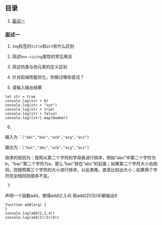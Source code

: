 
## 目录
1. [面试一](#面试一)



### 面试一

1. `Img`标签的`title`和`alt`有什么区别

2. 简述`box-sizing`属性的常见用法

3. 简述伪类与伪元素的定义区别

4. 针对前端性能优化，你做过哪些尝试？

5. 请输入输出结果
```
let str = true
console.log(str + 0) 
console.log(str + "xyz")
console.log(str + true)
console.log(str + false)
console.log([str].map(Number)
```
6. 
输入为：`["abc","bac","acb","acg","acz"]`

输出为：`["bac","abc","acb","acg","acz"]`

排序的规则为：按照从第二个字符的字母表进行排序，例如“abc”中第二个字符为b，“bac”第二个字符为a，那么“bac”排在“abc”的前面；如果第二个字符大小也相同，则按照第三个字符的大小进行排序，以此类推，直至比较出大小；如果两个字符完全相同则顺序不变。

7. 
声明一个函数add，使得add(2,3,4) 和add(2)(3)(4)都输出9

```
function add(arg) {
}
console.log(add(2,3,4))
console.log(add(2)(3)(4))
```
